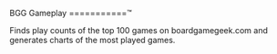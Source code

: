 BGG Gameplay
===========™

Finds play counts of the top 100 games on boardgamegeek.com and generates charts of the most played games.
